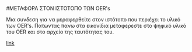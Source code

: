#ΜΕΤΑΦΟΡΑ ΣΤΟΝ ΙΣΤΟΤΟΠΟ ΤΩΝ OER's

Μια συνδεση για να μεραφερθείτε στον ιστότοπο που περιέχει το υλικό των OER's. Πατωντας πανω στα εικονίδια μεταφερεστε στο ψηφικό υλικό του OER και στο αρχείο της ταυτότητας του.

[link](http://physicsfolders.weebly.com)
